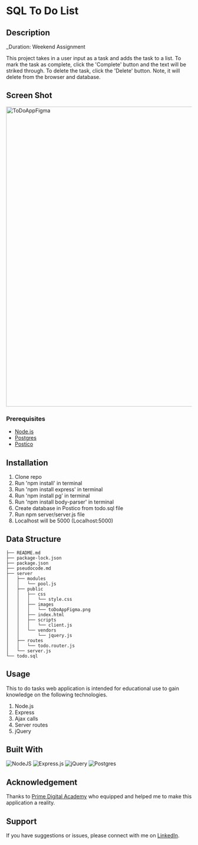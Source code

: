 # SQL To Do List

## Description

_Duration: Weekend Assignment

This project takes in a user input as a task and adds the task to a list. To mark the task as complete, click the 'Complete' button and the text will be striked through. To delete the task, click the 'Delete' button. Note, it will delete from the browser and database.

## Screen Shot

<img width="814" alt="ToDoAppFigma" src="https://user-images.githubusercontent.com/77410880/171068440-31595c5d-8721-426c-8aa1-5d4a03152700.png">

### Prerequisites

- [Node.js](https://nodejs.org/en/)
- [Postgres](https://postgresapp.com/)
- [Postico](https://eggerapps.at/postico/)

## Installation

1. Clone repo
2. Run 'npm install' in terminal
3. Run 'npm install express' in terminal
4. Run 'npm install pg' in terminal
5. Run 'npm install body-parser' in terminal
6. Create database in Postico from todo.sql file
7. Run npm server/server.js file 
8. Localhost will be 5000 (Localhost:5000)

## Data Structure

```
├── README.md
├── package-lock.json
├── package.json
├── pseudocode.md
├── server
│   ├── modules
│   │   └── pool.js
│   ├── public
│   │   ├── css
│   │   │   └── style.css
│   │   ├── images
│   │   │   └── toDoAppFigma.png
│   │   ├── index.html
│   │   ├── scripts
│   │   │   └── client.js
│   │   └── vendors
│   │       └── jquery.js
│   ├── routes
│   │   └── todo.router.js
│   └── server.js
└── todo.sql
```

## Usage
This to do tasks web application is intended for educational use to gain knowledge on the following technologies.

1. Node.js
2. Express
3. Ajax calls 
4. Server routes
5. jQuery

## Built With

![NodeJS](https://img.shields.io/badge/node.js-6DA55F?style=for-the-badge&logo=node.js&logoColor=white)
![Express.js](https://img.shields.io/badge/express.js-%23404d59.svg?style=for-the-badge&logo=express&logoColor=%2361DAFB)
![jQuery](https://img.shields.io/badge/jquery-%230769AD.svg?style=for-the-badge&logo=jquery&logoColor=white)
![Postgres](https://img.shields.io/badge/postgres-%23316192.svg?style=for-the-badge&logo=postgresql&logoColor=white)

## Acknowledgement
Thanks to [Prime Digital Academy](www.primeacademy.io) who equipped and helped me to make this application a reality. 

## Support
If you have suggestions or issues, please connect with me on [LinkedIn](https://www.linkedin.com/in/savon-huynh).
